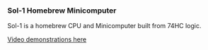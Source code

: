 ### Sol-1 Homebrew Minicomputer

Sol-1 is a homebrew CPU and Minicomputer built from 74HC logic.

[Video demonstrations here](https://www.youtube.com/@PauloConstantino167/videos)
